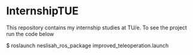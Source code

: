 # InternshipTUE
This repository contains my internship studies at TU/e. To see the project run the code below

$ roslaunch neslisah_ros_package improved_teleoperation.launch 
